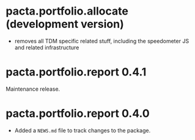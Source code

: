 # pacta.portfolio.allocate (development version)

* removes all TDM specific related stuff, including the speedometer JS and related infrastructure

# pacta.portfolio.report 0.4.1

Maintenance release. 

# pacta.portfolio.report 0.4.0

* Added a `NEWS.md` file to track changes to the package.
